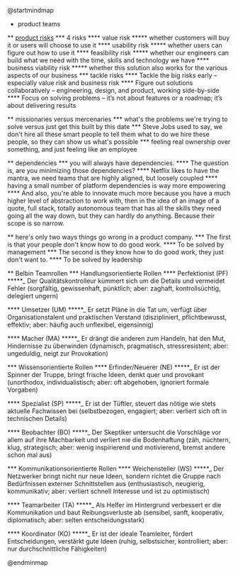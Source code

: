 @startmindmap
* product teams

** [product risks](https://svpg.com/four-big-risks/)
*** 4 risks
**** value risk
***** whether customers will buy it or users will choose to use it
**** usability risk
***** whether users can figure out how to use it
**** feasibility risk
***** whether our engineers can build what we need with the time, skills and technology we have
**** business viability risk
***** whether this solution also works for the various aspects of our business
*** tackle risks
**** Tackle the big risks early – especially value risk and business risk
**** Figure out solutions collaboratively – engineering, design, and product, working side-by-side
**** Focus on solving problems – it’s not about features or a roadmap; it’s about delivering results

** missionaries versus mercenaries
*** what's the problems we're trying to solve versus just get this built by this date
*** Steve Jobs used to say, we don't hire all these smart people to tell them what to do we hire these people, so they can show us what's possible
*** feeling real ownership over something, and just feeling like an employee

** dependencies
*** you will always have dependencies.
**** The question is, are you minimizing those dependencies?
**** Netflix likes to have the mantra, we need teams that are highly aligned, but loosely coupled
**** having a small number of platform dependencies is way more empowering
**** And also, you're able to innovate much more because you have a much higher level of abstraction to work with, then in the idea of an image of a quote, full stack, totally autonomous team that has all the skills they need going all the way down, but they can hardly do anything. Because their scope is so narrow.

** here's only two ways things go wrong in a product company.
*** The first is that your people don't know how to do good work.
**** To be solved by management
*** The second is they know how to do good work, they just don't want to.
**** To be solved by leadership

** Belbin Teamrollen
*** Handlungsorientierte Rollen
**** Perfektionist (PF)
*****_ Der Qualitätskontrolleur kümmert sich um die Details und vermeidet Fehler (sorgfältig, gewissenhaft, pünktlich; aber: zaghaft, kontrollsüchtig, delegiert ungern)

**** Umsetzer (UM)
*****_ Er setzt Pläne in die Tat um, verfügt über Organisationstalent und praktischen Verstand (diszipliniert, pflichtbewusst, effektiv; aber: häufig auch unflexibel, eigensinnig)

**** Macher (MA)
*****_ Er drängt die anderen zum Handeln, hat den Mut, Hindernisse zu überwinden (dynamisch, pragmatisch, stressresistent; aber: ungeduldig, neigt zur Provokation)

*** Wissensorientierte Rollen
**** Erfinder/Neuerer (NE)
*****_ Er ist der Spinner der Truppe, bringt frische Ideen, denkt quer und provokant (unorthodox, individualistisch; aber: oft abgehoben, ignoriert formale Vorgaben)

**** Spezialist (SP)
*****_ Er ist der Tüftler, steuert das nötige wie stets aktuelle Fachwissen bei (selbstbezogen, engagiert; aber: verliert sich oft in technischen Details)

**** Beobachter (BO)
*****_ Der Skeptiker untersucht die Vorschläge vor allem auf ihre Machbarkeit und verliert nie die Bodenhaftung (zäh, nüchtern, klug, strategisch; aber: wenig inspirierend und motivierend, bremst andere schon mal aus)

*** Kommunikationsorientierte Rollen
**** Weichensteller (WS)
*****_ Der Netzwerker bringt nicht nur neue Ideen, sondern richtet die Gruppe nach Bedürfnissen externer Schnittstellen aus (enthusiastisch, neugierig, kommunikativ; aber: verliert schnell Interesse und ist zu optimistisch)

**** Teamarbeiter (TA)
*****_ Als Helfer im Hintergrund verbessert er die Kommunikation und baut Reibungsverluste ab (sensibel, sanft, kooperativ, diplomatisch; aber: selten entscheidungsstark)

**** Koordinator (KO)
*****_ Er ist der ideale Teamleiter, fördert Entscheidungen, verstärkt gute Ideen (ruhig, selbstsicher, kontrolliert; aber: nur durchschnittliche Fähigkeiten)

@endminmap

